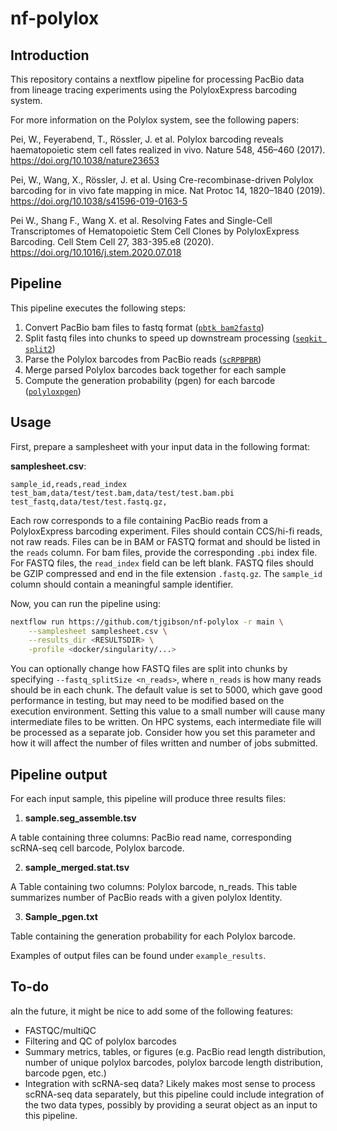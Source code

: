 # nf-polylox

## Introduction
This repository contains a nextflow pipeline for processing PacBio data from lineage tracing experiments using the PolyloxExpress barcoding system.

For more information on the Polylox system, see the following papers:

Pei, W., Feyerabend, T., Rössler, J. et al. Polylox barcoding reveals haematopoietic stem cell fates realized in vivo. Nature 548, 456–460 (2017). <https://doi.org/10.1038/nature23653>

Pei, W., Wang, X., Rössler, J. et al. Using Cre-recombinase-driven Polylox barcoding for in vivo fate mapping in mice. Nat Protoc 14, 1820–1840 (2019). <https://doi.org/10.1038/s41596-019-0163-5>

Pei W., Shang F., Wang X. et al. Resolving Fates and Single-Cell Transcriptomes of Hematopoietic Stem Cell Clones by PolyloxExpress Barcoding. Cell Stem Cell 27, 383-395.e8 (2020). <https://doi.org/10.1016/j.stem.2020.07.018>

## Pipeline
This pipeline executes the following steps:

1. Convert PacBio bam files to fastq format ([`pbtk bam2fastq`](https://github.com/pacificbiosciences/pbtk/))
2. Split fastq files into chunks to speed up downstream processing ([`seqkit split2`](https://bioinf.shenwei.me/seqkit/))
3. Parse the Polylox barcodes from PacBio reads ([`scRPBPBR`](https://github.com/sunlightwang/PolyloxExpress))
4. Merge parsed Polylox barcodes back together for each sample
5. Compute the generation probability (pgen) for each barcode ([`polyloxpgen`](https://github.com/mauricelanghinrichs/polyloxpgen))

## Usage
First, prepare a samplesheet with your input data in the following format:

**samplesheet.csv**:

```csv
sample_id,reads,read_index
test_bam,data/test/test.bam,data/test/test.bam.pbi
test_fastq,data/test/test.fastq.gz,
```

Each row corresponds to a file containing PacBio reads from a PolyloxExpress barcoding experiment. 
Files should contain CCS/hi-fi reads, not raw reads. 
Files can be in BAM or FASTQ format and should be listed in the `reads` column. 
For bam files, provide the corresponding `.pbi` index file. 
For FASTQ files, the `read_index` field can be left blank. 
FASTQ files should be GZIP compressed and end in the file extension `.fastq.gz`.
The `sample_id` column should contain a meaningful sample identifier.

Now, you can run the pipeline using:

```bash
nextflow run https://github.com/tjgibson/nf-polylox -r main \
    --samplesheet samplesheet.csv \
    --results_dir <RESULTSDIR> \
    -profile <docker/singularity/...>
```

You can optionally change how FASTQ files are split into chunks by specifying `--fastq_splitSize <n_reads>`, where `n_reads` is how many reads should be in each chunk.
The default value is set to 5000, which gave good performance in testing, but may need to be modified based on the execution environment. 
Setting this value to a small number will cause many intermediate files to be written. On HPC systems, each intermediate file will be processed as a separate job. 
Consider how you set this parameter and how it will affect the number of files written and number of jobs submitted.


## Pipeline output
For each input sample, this pipeline will produce three results files:
1. **sample.seg_assemble.tsv**

A table containing three columns: PacBio read name, corresponding scRNA-seq cell barcode, Polylox barcode.

2. **sample_merged.stat.tsv**

A Table containing two columns: Polylox barcode, n_reads. This table summarizes number of PacBio reads with a given polylox Identity.

3. **Sample_pgen.txt**

Table containing the generation probability for each Polylox barcode.

Examples of output files can be found under `example_results`.

## To-do
aIn the future, it might be nice to add some of the following features:
- FASTQC/multiQC
- Filtering and QC of polylox barcodes
- Summary metrics, tables, or figures (e.g. PacBio read length distribution, number of unique polylox barcodes, polylox barcode length distribution, barcode pgen, etc.)
- Integration with scRNA-seq data? Likely makes most sense to process scRNA-seq data separately, but this pipeline could include integration of the two data types, possibly by providing a seurat object as an input to this pipeline.